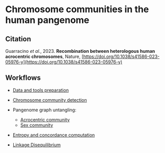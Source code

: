 # Chromosome communities in the human pangenome

## Citation

Guarracino *et al.*, 2023. **Recombination between heterologous human acrocentric chromosomes**, Nature, [https://doi.org/10.1038/s41586-023-05976-y](https://doi.org/10.1038/s41586-023-05976-y)


## Workflows

- [Data and tools preparation](workflows/0_Preparation.md)

- [Chromosome community detection](workflows/1_Community.md)

- Pangenome graph untangling:
  - [Acrocentric community](workflows/2a_Untangling_Acros.md)
  - [Sex community](workflows/2b_Untangling_Sex.md)

- [Entropy and concordance computation](workflows/3_EntropyAndConcordance.md)

- [Linkage Disequilibrium](workflows/4_LinkageDisequilibrium.md)
